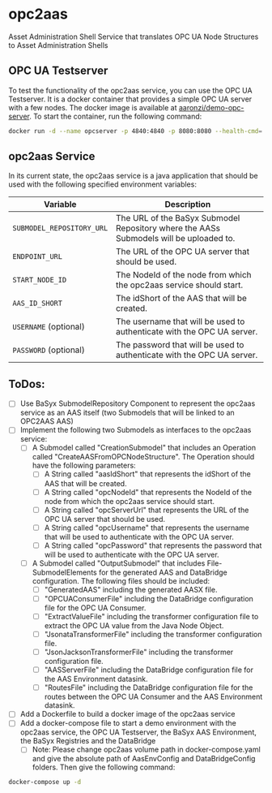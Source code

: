 # opc2aas
Asset Administration Shell Service that translates OPC UA Node Structures to Asset Administration Shells

## OPC UA Testserver

To test the functionality of the opc2aas service, you can use the OPC UA Testserver. It is a docker container that provides a simple OPC UA server with a few nodes. The docker image is available at [aaronzi/demo-opc-server](https://hub.docker.com/r/aaronzi/demo-opc-server).
To start the container, run the following command:

```bash
docker run -d --name opcserver -p 4840:4840 -p 8080:8080 --health-cmd='curl -f http://localhost:8080/health || exit 1' --health-interval=10s --health-timeout=5s --health-retries=3 --restart always aaronzi/demo-opc-server:v1.0.0
```

## opc2aas Service

In its current state, the opc2aas service is a java application that should be used with the following specified environment variables:

| Variable                  | Description                                                                            |
|---------------------------|----------------------------------------------------------------------------------------|
| `SUBMODEL_REPOSITORY_URL` | The URL of the BaSyx Submodel Repository where the AASs Submodels will be uploaded to. |
| `ENDPOINT_URL`            | The URL of the OPC UA server that should be used.                                      |
| `START_NODE_ID`           | The NodeId of the node from which the opc2aas service should start.                    |
| `AAS_ID_SHORT`            | The idShort of the AAS that will be created.                                           |
| `USERNAME` (optional)     | The username that will be used to authenticate with the OPC UA server.                 |
| `PASSWORD` (optional)     | The password that will be used to authenticate with the OPC UA server.                 |

## ToDos:

- [ ] Use BaSyx SubmodelRepository Component to represent the opc2aas service as an AAS itself (two Submodels that will be linked to an OPC2AAS AAS)
- [ ] Implement the following two Submodels as interfaces to the opc2aas service:
  - [ ] A Submodel called "CreationSubmodel" that includes an Operation called "CreateAASFromOPCNodeStructure". The Operation should have the following parameters:
    - [ ] A String called "aasIdShort" that represents the idShort of the AAS that will be created.
    - [ ] A String called "opcNodeId" that represents the NodeId of the node from which the opc2aas service should start.
    - [ ] A String called "opcServerUrl" that represents the URL of the OPC UA server that should be used.
    - [ ] A String called "opcUsername" that represents the username that will be used to authenticate with the OPC UA server.
    - [ ] A String called "opcPassword" that represents the password that will be used to authenticate with the OPC UA server.
  - [ ] A Submodel called "OutputSubmodel" that includes File-SubmodelElements for the generated AAS and DataBridge configuration. The following files should be included:
    - [ ] "GeneratedAAS" including the generated AASX file.
    - [ ] "OPCUAConsumerFile" including the DataBridge configuration file for the OPC UA Consumer.
    - [ ] "ExtractValueFile" including the transformer configuration file to extract the OPC UA value from the Java Node Object.
    - [ ] "JsonataTransformerFile" including the transformer configuration file.
    - [ ] "JsonJacksonTransformerFile" including the transformer configuration file.
    - [ ] "AASServerFile" including the DataBridge configuration file for the AAS Environment datasink.
    - [ ] "RoutesFile" including the DataBridge configuration file for the routes between the OPC UA Consumer and the AAS Environment datasink.
- [ ] Add a Dockerfile to build a docker image of the opc2aas service
- [ ] Add a docker-compose file to start a demo environment with the opc2aas service, the OPC UA Testserver, the BaSyx AAS Environment, the BaSyx Registries and the DataBridge
  - [ ] Note: Please change opc2aas volume path in docker-compose.yaml and give the absolute path of AasEnvConfig and DataBridgeConfig folders. Then give the following command:
```bash
docker-compose up -d
```
